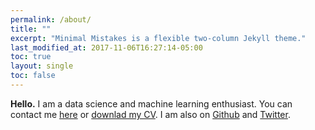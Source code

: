 ```yaml
---
permalink: /about/
title: ""
excerpt: "Minimal Mistakes is a flexible two-column Jekyll theme."
last_modified_at: 2017-11-06T16:27:14-05:00
toc: true
layout: single
toc: false
---
```


**Hello.** I am a data science and machine learning enthusiast. You can contact me [here](mail&#116;&#111;&#58;p&#117;&#37;62li&#99;&#37;2&#69;%73e&#37;6&#50;&#97;st&#105;&#97;n&#64;m&#37;61ilbo&#120;&#46;o%72g'>public&#46;sebastian&#64;&#109;&#97;ilbox&#46;org)  or [downlad my CV](/assets/documents/sebastian-bertoli-cv-public.pdf). I am also on [Github](https://github.com/sebastianbertoli) and [Twitter](https://twitter.com/sebasbert2017).

